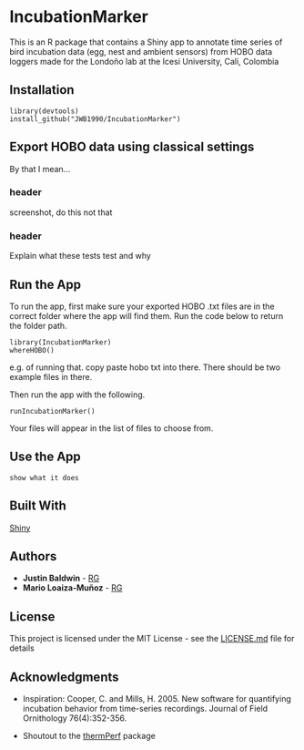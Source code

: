 # IncubationMarker
This is an R package that contains a Shiny app to annotate time series of bird incubation data (egg, nest and ambient sensors) from HOBO data loggers made for the Londoño lab at the Icesi University, Cali, Colombia

## Installation

```
library(devtools)
install_github("JWB1990/IncubationMarker")
```

## Export HOBO data using classical settings

By that I mean...

### header

screenshot, do this not that

### header

Explain what these tests test and why

## Run the App

To run the app, first make sure your exported HOBO .txt files are in the correct folder where the app will find them. Run the code below to return the folder path.

```
library(IncubationMarker)
whereHOBO()
```
e.g. of running that.
copy paste hobo txt into there. There should be two example files in there.

Then run the app with the following.
```
runIncubationMarker()
```
Your files will appear in the list of files to choose from. 

## Use the App

```
show what it does
```

## Built With

[Shiny](https://shiny.rstudio.com/)

## Authors

* **Justin Baldwin** - [RG](https://www.researchgate.net/profile/Justin_Baldwin)
* **Mario Loaiza-Muñoz** - [RG](https://www.researchgate.net/profile/Mario_Loaiza2)

## License

This project is licensed under the MIT License - see the [LICENSE.md](LICENSE.md) file for details

## Acknowledgments

* Inspiration: Cooper, C. and Mills, H. 2005. New software for quantifying incubation behavior from time-series recordings. Journal of Field Ornithology 76(4):352-356.

* Shoutout to the [thermPerf](https://github.com/mdjbru-R-packages/thermPerf) package

